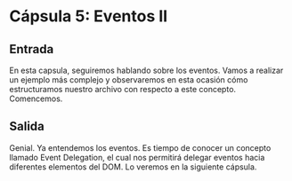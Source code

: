 # Cápsula 5: Eventos II

## Entrada
En esta capsula, seguiremos hablando sobre los eventos. Vamos a realizar un ejemplo más complejo y observaremos en esta ocasión cómo estructuramos nuestro archivo con respecto a este concepto.
Comencemos.

## Salida
Genial. Ya entendemos los eventos. Es tiempo de conocer un concepto llamado Event Delegation, el cual nos permitirá delegar eventos hacia diferentes elementos del DOM.
Lo veremos en la siguiente cápsula.